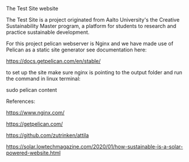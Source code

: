 The Test Site website

The Test Site is a project originated from Aalto University's the Creative Sustainability Master program, a platform for students to research and practice sustainable development.

For this project pelican webserver is Nginx and we have made use of Pelican as a static site generator see documentation here:

https://docs.getpelican.com/en/stable/

to set up the site make sure nginx is pointing to the output folder and run the command in linux terminal:

sudo pelican content



References:

https://www.nginx.com/

https://getpelican.com/

https://github.com/zutrinken/attila

https://solar.lowtechmagazine.com/2020/01/how-sustainable-is-a-solar-powered-website.html
